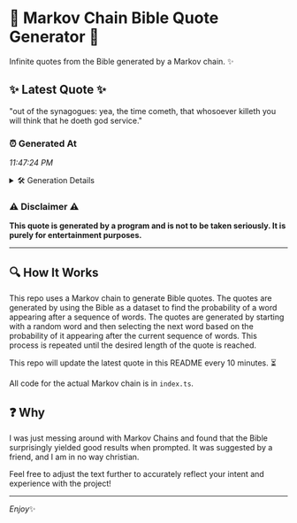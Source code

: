 # 📖 Markov Chain Bible Quote Generator 📖

Infinite quotes from the Bible generated by a Markov chain. ✨

## ✨ Latest Quote ✨
"out of the synagogues: yea, the time cometh, that whosoever killeth you will think that he doeth god service."

### ⏰ Generated At
*11:47:24 PM*

<details>
    <summary>🛠️ Generation Details</summary>
    <p>
        <strong>🌱 Seed:</strong> out<br>
        <strong>🔄 Iterations:</strong> 18<br>
        <strong>📜 Context History:</strong><br>[ out ]: of<br>[ out, of ]: the<br>[ out, of, the ]: synagogues:<br>[ out, of, the, synagogues: ]: yea,<br>[ out, of, the, synagogues:, yea, ]: the<br>[ out, of, the, synagogues:, yea,, the ]: time<br>[ of, the, synagogues:, yea,, the, time ]: cometh,<br>[ the, synagogues:, yea,, the, time, cometh, ]: that<br>[ synagogues:, yea,, the, time, cometh,, that ]: whosoever<br>[ yea,, the, time, cometh,, that, whosoever ]: killeth<br>[ the, time, cometh,, that, whosoever, killeth ]: you<br>[ time, cometh,, that, whosoever, killeth, you ]: will<br>[ cometh,, that, whosoever, killeth, you, will ]: think<br>[ that, whosoever, killeth, you, will, think ]: that<br>[ whosoever, killeth, you, will, think, that ]: he<br>[ killeth, you, will, think, that, he ]: doeth<br>[ you, will, think, that, he, doeth ]: god<br>[ will, think, that, he, doeth, god ]: service.<br>
    </p>
</details>

### ⚠️ Disclaimer ⚠️
**This quote is generated by a program and is not to be taken seriously. It is purely for entertainment purposes.**

---

## 🔍 How It Works

This repo uses a Markov chain to generate Bible quotes. The quotes are generated by using the Bible as a dataset to find the probability of a word appearing after a sequence of words. The quotes are generated by starting with a random word and then selecting the next word based on the probability of it appearing after the current sequence of words. This process is repeated until the desired length of the quote is reached.

This repo will update the latest quote in this README every 10 minutes. ⏳

All code for the actual Markov chain is in `index.ts`.

## ❓ Why

I was just messing around with Markov Chains and found that the Bible surprisingly yielded good results when prompted. 
It was suggested by a friend, and I am in no way christian.

Feel free to adjust the text further to accurately reflect your intent and experience with the project!

---

*Enjoy*✨
